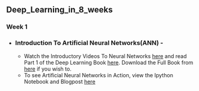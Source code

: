 ## Deep_Learning_in_8_weeks
### Week 1

- ### Introduction To Artificial Neural Networks(ANN) -
    - Watch the Introductory Videos To Neural Networks [here](https://www.youtube.com/watch?v=ZzWaow1Rvho&list=PLxt59R_fWVzT9bDxA76AHm3ig0Gg9S3So) and read Part 1 of the Deep Learning Book
     [here](http://www.deeplearningbook.org/). Download the Full Book from [here](https://github.com/soumyadip1995/deep-learning-by-ian-goodfellow-full-pdf/blob/master/deeplearningbook.pdf) if you wish to.
     - To see Artificial Neural Networks in Action, view the Ipython Notebook and Blogpost [here](https://www.bogotobogo.com/python/scikit-learn/Artificial-Neural-Network-ANN-1-Introduction.php)

